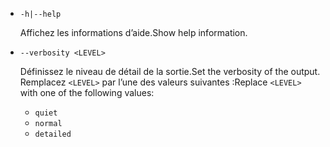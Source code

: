 * `-h|--help`

  <span data-ttu-id="a1a66-101">Affichez les informations d’aide.</span><span class="sxs-lookup"><span data-stu-id="a1a66-101">Show help information.</span></span>

* `--verbosity <LEVEL>`

  <span data-ttu-id="a1a66-102">Définissez le niveau de détail de la sortie.</span><span class="sxs-lookup"><span data-stu-id="a1a66-102">Set the verbosity of the output.</span></span> <span data-ttu-id="a1a66-103">Remplacez `<LEVEL>` par l’une des valeurs suivantes :</span><span class="sxs-lookup"><span data-stu-id="a1a66-103">Replace `<LEVEL>` with one of the following values:</span></span>
  
  * `quiet`
  * `normal`
  * `detailed`